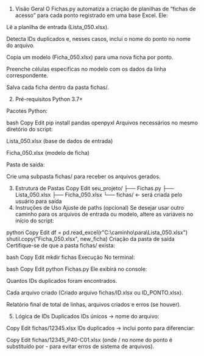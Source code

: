 1. Visão Geral
O Fichas.py automatiza a criação de planilhas de “fichas de acesso” para cada ponto registrado em uma base Excel. Ele:

Lê a planilha de entrada (Lista_050.xlsx).

Detecta IDs duplicados e, nesses casos, inclui o nome do ponto no nome do arquivo.

Copia um modelo (Ficha_050.xlsx) para uma nova ficha por ponto.

Preenche células específicas no modelo com os dados da linha correspondente.

Salva cada ficha dentro da pasta fichas/.

2. Pré-requisitos
Python 3.7+

Pacotes Python:

bash
Copy
Edit
pip install pandas openpyxl
Arquivos necessários no mesmo diretório do script:

Lista_050.xlsx (base de dados de entrada)

Ficha_050.xlsx (modelo de ficha)

Pasta de saída:

Crie uma subpasta fichas/ para receber os arquivos gerados.

3. Estrutura de Pastas
Copy
Edit
seu_projeto/
├── Fichas.py
├── Lista_050.xlsx
├── Ficha_050.xlsx
└── fichas/           ← será criada pelo usuário para saída
4. Instruções de Uso
Ajuste de paths (opcional)
Se desejar usar outro caminho para os arquivos de entrada ou modelo, altere as variáveis no início do script:

python
Copy
Edit
df = pd.read_excel(r"C:\caminho\para\Lista_050.xlsx")
shutil.copy("Ficha_050.xlsx", new_ficha)
Criação da pasta de saída
Certifique-se de que a pasta fichas/ exista:

bash
Copy
Edit
mkdir fichas
Execução
No terminal:

bash
Copy
Edit
python Fichas.py
Ele exibirá no console:

Quantos IDs duplicados foram encontrados.

Cada arquivo criado (Criado arquivo fichas/ID.xlsx ou ID_PONTO.xlsx).

Relatório final de total de linhas, arquivos criados e erros (se houver).

5. Lógica de IDs Duplicados
IDs únicos → nome do arquivo:

Copy
Edit
fichas/12345.xlsx
IDs duplicados → inclui ponto para diferenciar:

Copy
Edit
fichas/12345_P40-C01.xlsx
(onde / no nome do ponto é substituído por - para evitar erros de sistema de arquivos).
